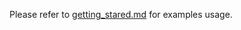 Please refer to [getting_stared.md][link-getting_started] for examples usage.



<!--
Link
-->

[link-getting_started]: https://github.com/hyoyun-Kim/RP2040-HAT-C-Edit/blob/lwip-version/getting_started.md


